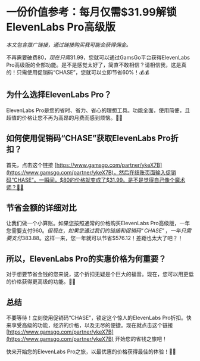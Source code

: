 # 一份价值参考：每月仅需$31.99解锁ElevenLabs Pro高级版
*本文包含推广链接，通过链接购买我可能会获得佣金。*

不再需要破费$80，现在只需$31.99，您就可以通过GamsGo平台获得ElevenLabs Pro高级版的全部功能。是不是感觉太好了，简直不敢相信？请相信我，这是真的！只需使用促销码“CHASE”，您就可以立即节省60%！💰💰

## 为什么选择ElevenLabs Pro？

ElevenLabs Pro是您的省时、省力、省心的理想工具。功能全面，使用简便，且超值的价格让您不再为高昂的月费而感到烦恼。🎯🎯

## 如何使用促销码“CHASE”获取ElevenLabs Pro折扣？

首先，点击这个链接 [https://www.gamsgo.com/partner/ykeX7B](https://www.gamsgo.com/partner/ykeX7B)，然后在结账页面输入促销码“CHASE”。一瞬间，$80的价格就变成了$31.99。是不是觉得自己像个魔术师？💫💫

## 节省金额的详细对比

让我们做一个小算账。如果您按照通常的价格购买ElevenLabs Pro高级版，一年您需要支付$960。但现在，如果您通过我们的链接和促销码“CHASE”，一年只需要支付$383.88。这样一来，您一年就可以节省$576.12！差距也太大了吧？！

## 所以，ElevenLabs Pro的实惠价格为何重要？

对于想要节省金钱的您来说，这个折扣无疑是个巨大的福音。现在，您可以用更低的价格获得更高级的功能。🎉🎉

## 总结

不要等待！立刻使用促销码“CHASE”，锁定这个惊人的ElevenLabs Pro折扣。快来享受高级的功能，经济的价格，以及无尽的便捷。现在就点击这个链接 [https://www.gamsgo.com/partner/ykeX7B](https://www.gamsgo.com/partner/ykeX7B) 开始您的省钱之旅吧！

快来开始您的ElevenLabs Pro之旅，以最优惠的价格获得最佳的体验！💪💪